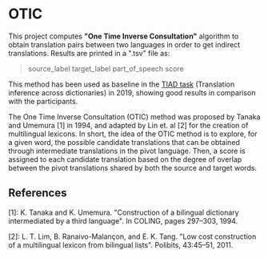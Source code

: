 
# OTIC

This project computes **"One Time Inverse Consultation"** algorithm to obtain translation pairs between two languages in order to get indirect translations.
Results are printed in a ".tsv" file as:
>source_label	target_label	part_of_speech	score
	
This method has been used as baseline in the [TIAD task](http://tiad2019.unizar.es/) (Translation inference across dictionaries) in 2019, showing good results in comparison with the participants.
 	
The One Time Inverse Consultation (OTIC) method was proposed by Tanaka and Umemura [1] in 1994, and adapted by Lin et. al [2] for the creation of multilingual lexicons. In short, the idea of the OTIC method is to explore, for a given word, the possible candidate translations that can be obtained through intermediate translations in the pivot language. Then, a score is assigned to each candidate translation based on the degree of overlap between the pivot translations shared by both the source and target words. 

## References
[1]: K. Tanaka and K. Umemura. "Construction of a bilingual dictionary intermediated by a third language". In COLING, pages 297–303, 1994.

[2]: L. T. Lim, B. Ranaivo-Malançon, and E. K. Tang. "Low cost construction of a multilingual lexicon from bilingual lists". Polibits, 43:45–51, 2011.


